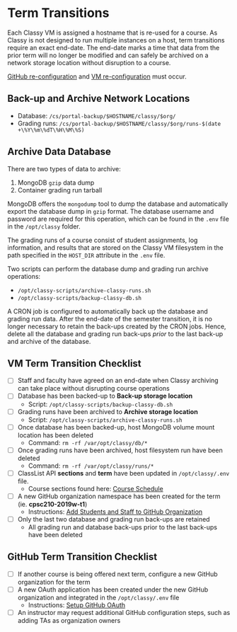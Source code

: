 # Term Transitions

Each Classy VM is assigned a hostname that is re-used for a course. As Classy is not designed to run multiple instances on a host, term transitions require an exact end-date. The end-date marks a time that data from the prior term will no longer be modified and can safely be archived on a network storage location without disruption to a course.

[GitHub re-configuration](#github-term-transition-checklist) and [VM re-configuration](#vm-term-transition-checklist) must occur.

## Back-up and Archive Network Locations

- Database: `/cs/portal-backup/$HOSTNAME/classy/$org/`
- Grading runs: `/cs/portal-backup/$HOSTNAME/classy/$org/runs-$(date +\%Y\%m\%dT\%H\%M\%S)`

## Archive Data Database

There are two types of data to archive:

1. MongoDB `gzip` data dump
2. Container grading run tarball

MongoDB offers the `mongodump` tool to dump the database and automatically export the database dump in `gzip` format. The database username and password are required for this operation, which can be found in the `.env` file in the `/opt/classy` folder.

The grading runs of a course consist of student assignments, log information, and results that are stored on the Classy VM filesystem in the path specified in the `HOST_DIR` attribute in the `.env` file.

Two scripts can perform the database dump and grading run archive operations:

- `/opt/classy-scripts/archive-classy-runs.sh`
- `/opt/classy-scripts/backup-classy-db.sh`

A CRON job is configured to automatically back up the database and grading run data. After the end-date of the semester transition, it is no longer necessary to retain the back-ups created by the CRON jobs. Hence, delete all the database and grading run back-ups *prior* to the last back-up and archive of the database.

## VM Term Transition Checklist

- [ ] Staff and faculty have agreed on an end-date when Classy archiving can take place without disrupting course operations
- [ ] Database has been backed-up to **Back-up storage location**
  - Script: `/opt/classy-scripts/backup-classy-db.sh`
- [ ] Grading runs have been archived to **Archive storage location**
  - Script: `/opt/classy-scripts/archive-classy-runs.sh`
- [ ] Once database has been backed-up, host MongoDB volume mount location has been deleted
  - Command: `rm -rf /var/opt/classy/db/*`
- [ ] Once grading runs have been archived, host filesystem run have been deleted
  - Command: `rm -rf /var/opt/classy/runs/*`
- [ ] ClassList API **sections** and **term** have been updated in `/opt/classy/.env` file.
  - Course sections found here: [Course Schedule](https://courses.students.ubc.ca/cs/courseschedule?pname=subjarea&tname=subj-department&dept=CPSC)
- [ ] A new GitHub organization namespace has been created for the term  (ie. **cpsc210-2019w-t1**)
  - Instructions: [Add Students and Staff to GitHub Organization](/docs/tech-staff/githubsetup.md#add-students-and-staff-to-github-organization)
- [ ] Only the last two database and grading run back-ups are retained
  - All grading run and database back-ups prior to the last back-ups have been deleted

## GitHub Term Transition Checklist

- [ ] If another course is being offered next term, configure a new GitHub organization for the term
- [ ] A new OAuth application has been created under the new GitHub organization and integrated in the `/opt/classy/.env` file
  - Instructions: [Setup GitHub OAuth](/docs/tech-staff/githubsetup.md#setup-github-oauth)
- [ ] An instructor may request additional GitHub configuration steps, such as adding TAs as organization owners
